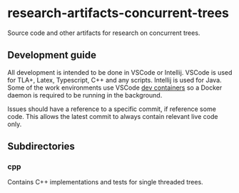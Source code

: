 # research-artifacts-concurrent-trees

Source code and other artifacts for research on concurrent trees.

## Development guide

All development is intended to be done in VSCode or Intellij. VSCode is used for TLA+, Latex, Typescript, C++ and any scripts. Intellij is used for Java. Some of the work environments use VSCode [dev containers](https://code.visualstudio.com/docs/remote/containers) so a Docker daemon is required to be running in the background.

Issues should have a reference to a specific commit, if reference some code. This allows the latest commit to always contain relevant live code only.

## Subdirectories

### cpp

Contains C++ implementations and tests for single threaded trees.
